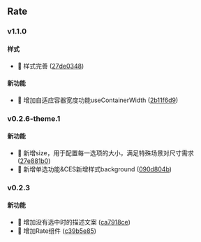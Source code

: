 ## Rate

### v1.1.0

#### 样式
* 🎨 样式完善 ([27de0348](https://atta-gitlab.xtrfr.cn/atta-team/fe/fe-arch/components/xtd-rn/commit/27de0348248b9c9fb455f893004eb390b5d5e55d))

#### 新功能
* 🚀 增加自适应容器宽度功能useContainerWidth ([2b11f6d9](https://atta-gitlab.xtrfr.cn/atta-team/fe/fe-arch/components/xtd-rn/commit/2b11f6d9df1cb19615e665d42e9dbe273e736c45))

### v0.2.6-theme.1

#### 新功能
* 🚀 新增size，用于配置每一选项的大小，满足特殊场景对尺寸需求 ([27e881b0](https://atta-gitlab.xtrfr.cn/atta-team/fe/fe-arch/components/xtd-rn/commit/27e881b0a694a156ccecd2615dbaf0fd93eea7ca))
* 🚀 新增单选功能&CES新增样式background ([090d804b](https://atta-gitlab.xtrfr.cn/atta-team/fe/fe-arch/components/xtd-rn/commit/090d804b4f38f49fe470e51445989b04d808d3e3))

### v0.2.3

#### 新功能
* 🚀 增加没有选中时的描述文案 ([ca7918ce](https://atta-gitlab.xtrfr.cn/atta-team/fe/fe-arch/components/xtd-rn/commit/ca7918ce3cf43141e374afc7a3eb34ce6ef8bb36))
* 🚀 增加Rate组件 ([c39b5e85](https://atta-gitlab.xtrfr.cn/atta-team/fe/fe-arch/components/xtd-rn/commit/c39b5e855df06e19d5e7c940b31c5f290c1d00ad))
